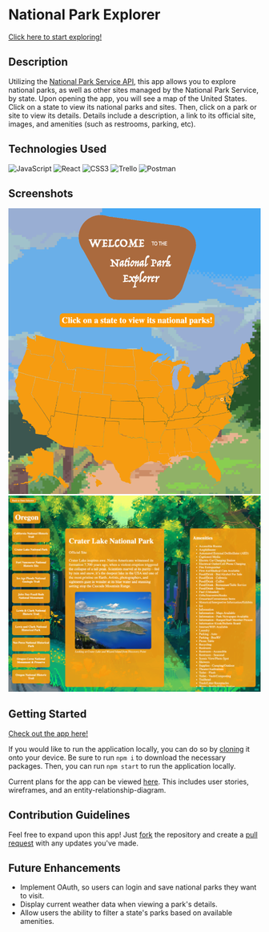 # National Park Explorer

[Click here to start exploring!]()

## Description

Utilizing the [National Park Service API](https://www.nps.gov/subjects/developer/index.htm), this app allows you to explore national parks, as well as other sites managed by the National Park Service, by state. Upon opening the app, you will see a map of the United States. Click on a state to view its national parks and sites. Then, click on a park or site to view its details. Details include a description, a link to its official site, images, and amenities (such as restrooms, parking, etc).

## Technologies Used

![JavaScript](https://img.shields.io/badge/javascript-%23323330.svg?style=for-the-badge&logo=javascript&logoColor=%23F7DF1E)
![React](https://img.shields.io/badge/react-%2320232a.svg?style=for-the-badge&logo=react&logoColor=%2361DAFB)
![CSS3](https://img.shields.io/badge/css3-%231572B6.svg?style=for-the-badge&logo=css3&logoColor=white)
![Trello](https://img.shields.io/badge/Trello-%23026AA7.svg?style=for-the-badge&logo=Trello&logoColor=white)
![Postman](https://img.shields.io/badge/Postman-FF6C37?style=for-the-badge&logo=postman&logoColor=white)

## Screenshots

![Landing Page](./public/assets/LandingPage.png)
![Parks Page](./public/assets/ParksPage.png)

## Getting Started

[Check out the app here!]()

If you would like to run the application locally, you can do so by [cloning](https://docs.github.com/en/repositories/creating-and-managing-repositories/cloning-a-repository) it onto your device. Be sure to run `npm i` to download the necessary packages. Then, you can run `npm start` to run the application locally.

Current plans for the app can be viewed [here](https://trello.com/invite/b/ppzQni2M/ATTI78a29981bca8acc5b41a8665bf61cd93F66F11C3/capstone). This includes user stories, wireframes, and an entity-relationship-diagram.

## Contribution Guidelines

Feel free to expand upon this app! Just [fork](https://docs.github.com/en/get-started/quickstart/fork-a-repo) the repository and create a [pull request](https://docs.github.com/en/pull-requests/collaborating-with-pull-requests/proposing-changes-to-your-work-with-pull-requests/creating-a-pull-request) with any updates you've made.

## Future Enhancements

- Implement OAuth, so users can login and save national parks they want to visit.
- Display current weather data when viewing a park's details.
- Allow users the ability to filter a state's parks based on available amenities.
